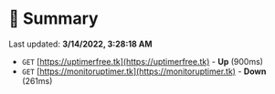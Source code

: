 # 📖 Summary
Last updated: **3/14/2022, 3:28:18 AM**

- `GET` [https://uptimerfree.tk](https://uptimerfree.tk) - **Up** (900ms)
- `GET` [https://monitoruptimer.tk](https://monitoruptimer.tk) - **Down** (261ms)
